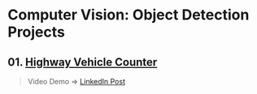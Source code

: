 # Computer Vision: Object Detection Projects

## 01. [Highway Vehicle Counter](https://github.com/abhijeetk597/ObjectDetection/blob/main/project_1_car_counter/car_counter.py)
> Video Demo => [LinkedIn Post](https://www.linkedin.com/posts/abhijeetk597_yolo-computervision-deeplearning-activity-7185811739593105408-q9K9?utm_source=share&utm_medium=member_desktop)

